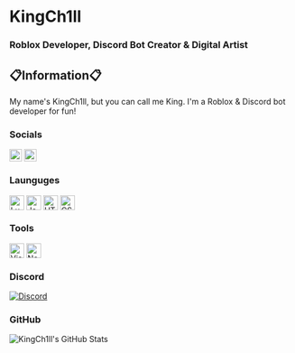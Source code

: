 # KingCh1ll
### Roblox Developer, Discord Bot Creator & Digital Artist

## 📋Information📋
My name's KingCh1ll, but you can call me King. I'm a Roblox & Discord bot developer for fun!

### Socials
[<img align="center" alt="KingCh1ll | Roblox" width="22px" src="https://user-images.githubusercontent.com/77991729/109535595-c0950800-7a8a-11eb-923c-e08945948f99.png"/>][roblox]
[<img align="center" alt="Ch1ll Space | Discord Server" width="22px" src="https://user-images.githubusercontent.com/77991729/106045706-4d752c00-60af-11eb-9180-4a1676fe19bd.png"/>][discord]

### Launguges
[<img align="center" alt="Lua" width="26px" src="https://imgur.com/RjTCw2o.png"/>][Lua]
[<img align="center" alt="JavaScript" width="26px" src="https://imgur.com/DNiq8hB.png"/>][JavaScript]
[<img align="center" alt="HTML" width="26px" src="https://imgur.com/Nc0oKz7.png"/>][HTML]
[<img align="center" alt="CSS" width="26px" src="https://imgur.com/UgM2YbN.png"/>][CSS]

### Tools
[<img align="center" alt="Visual Studio Code" width="26px" src="https://imgur.com/mJp7Ln1.png"/>][VSC]
[<img align="center" alt="Node.js" width="26px" src="https://imgur.com/KCPEbBw.png"/>][VSC]

### Discord
[![Discord](https://discord.c99.nl/widget/theme-3/571811686617710592.png)][DiscordBio]

### GitHub
![KingCh1ll's GitHub Stats](https://github-readme-stats.vercel.app/api?username=KingCh1ll&show_icons=true&count_private=true&theme=algolia)

<!-- Varibles -->
[discord]: https://discord.gg/5DzTfHs7dy
[roblox]: https://roblox.com/users/434248250/profile

[Lua]: https://en.wikipedia.org/wiki/Lua_(programming_language)
[JavaScript]: https://en.wikipedia.org/wiki/JavaScript
[HTML]: https://en.wikipedia.org/wiki/HTML5
[CSS]: https://en.wikipedia.org/wiki/Cascading_Style_Sheets

[VSC]: https://code.visualstudio.com

[DiscordBIO]: https://discord.bio/p/KingCh1ll
